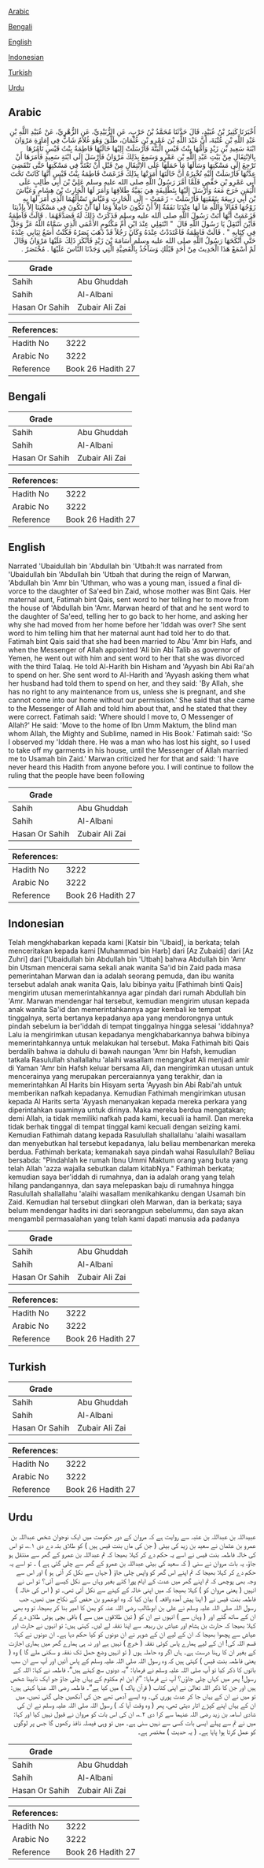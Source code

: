 [Arabic](#arabic)

[Bengali](#bengali)

[English](#english)

[Indonesian](#indonesian)

[Turkish](#turkish)

[Urdu](#urdu)

## Arabic


<div dir="rtl" lang="ar" style={{fontSize:'larger',backgroundColor:'#f8f9fa',padding:20}}>
أَخْبَرَنَا كَثِيرُ بْنُ عُبَيْدٍ، قَالَ حَدَّثَنَا مُحَمَّدُ بْنُ حَرْبٍ، عَنِ الزُّبَيْدِيِّ، عَنِ الزُّهْرِيِّ، عَنْ عُبَيْدِ اللَّهِ بْنِ عَبْدِ اللَّهِ بْنِ عُتْبَةَ، أَنَّ عَبْدَ اللَّهِ بْنَ عَمْرِو بْنِ عُثْمَانَ، طَلَّقَ وَهُوَ غُلاَمٌ شَابٌّ فِي إِمَارَةِ مَرْوَانَ ابْنَةَ سَعِيدِ بْنِ زَيْدٍ وَأُمُّهَا بِنْتُ قَيْسٍ الْبَتَّةَ فَأَرْسَلَتْ إِلِيْهَا خَالَتُهَا فَاطِمَةُ بِنْتُ قَيْسٍ تَأْمُرُهَا بِالاِنْتِقَالِ مِنْ بَيْتِ عَبْدِ اللَّهِ بْنِ عَمْرٍو وَسَمِعَ بِذَلِكَ مَرْوَانُ فَأَرْسَلَ إِلَى ابْنَةِ سَعِيدٍ فَأَمَرَهَا أَنْ تَرْجِعَ إِلَى مَسْكَنِهَا وَسَأَلَهَا مَا حَمَلَهَا عَلَى الاِنْتِقَالِ مِنْ قَبْلِ أَنْ تَعْتَدَّ فِي مَسْكَنِهَا حَتَّى تَنْقَضِيَ عِدَّتُهَا فَأَرْسَلَتْ إِلَيْهِ تُخْبِرُهُ أَنَّ خَالَتَهَا أَمَرَتْهَا بِذَلِكَ فَزَعَمَتْ فَاطِمَةُ بِنْتُ قَيْسٍ أَنَّهَا كَانَتْ تَحْتَ أَبِي عَمْرِو بْنِ حَفْصٍ فَلَمَّا أَمَّرَ رَسُولُ اللَّهِ صلى الله عليه وسلم عَلِيَّ بْنَ أَبِي طَالِبٍ عَلَى الْيَمَنِ خَرَجَ مَعَهُ وَأَرْسَلَ إِلَيْهَا بِتَطْلِيقَةٍ هِيَ بَقِيَّةُ طَلاَقِهَا وَأَمَرَ لَهَا الْحَارِثَ بْنَ هِشَامٍ وَعَيَّاشَ بْنَ أَبِي رَبِيعَةَ بِنَفَقَتِهَا فَأَرْسَلَتْ - زَعَمَتْ - إِلَى الْحَارِثِ وَعَيَّاشٍ تَسْأَلُهُمَا الَّذِي أَمَرَ لَهَا بِهِ زَوْجُهَا فَقَالاَ وَاللَّهِ مَا لَهَا عِنْدَنَا نَفَقَةٌ إِلاَّ أَنْ تَكُونَ حَامِلاً وَمَا لَهَا أَنْ تَكُونَ فِي مَسْكَنِنَا إِلاَّ بِإِذْنِنَا فَزَعَمَتْ أَنَّهَا أَتَتْ رَسُولَ اللَّهِ صلى الله عليه وسلم فَذَكَرَتْ ذَلِكَ لَهُ فَصَدَّقَهُمَا ‏.‏ قَالَتْ فَاطِمَةُ فَأَيْنَ أَنْتَقِلُ يَا رَسُولَ اللَّهِ قَالَ ‏ "‏ انْتَقِلِي عِنْدَ ابْنِ أُمِّ مَكْتُومٍ الأَعْمَى الَّذِي سَمَّاهُ اللَّهُ عَزَّ وَجَلَّ فِي كِتَابِهِ ‏"‏ ‏.‏ قَالَتْ فَاطِمَةُ فَاعْتَدَدْتُ عِنْدَهُ وَكَانَ رَجُلاً قَدْ ذَهَبَ بَصَرُهُ فَكُنْتُ أَضَعُ ثِيَابِي عِنْدَهُ حَتَّى أَنْكَحَهَا رَسُولُ اللَّهِ صلى الله عليه وسلم أُسَامَةَ بْنَ زَيْدٍ فَأَنْكَرَ ذَلِكَ عَلَيْهَا مَرْوَانُ وَقَالَ لَمْ أَسْمَعْ هَذَا الْحَدِيثَ مِنْ أَحَدٍ قَبْلَكِ وَسَآخُذُ بِالْقَضِيَّةِ الَّتِي وَجَدْنَا النَّاسَ عَلَيْهَا ‏.‏ مُخْتَصَرٌ ‏.‏
</div>
<div style={{backgroundColor:'#f8f9fa',padding:20, marginBottom: 10}}><table> <thead> <tr> <th>Grade</th> <th></th> </tr> </thead> <tbody> <tr><td>Sahih</td><td>Abu Ghuddah</td></tr><tr><td>Sahih</td><td>Al-Albani</td></tr><tr><td>Hasan Or Sahih</td><td>Zubair Ali Zai</td></tr></tbody></table><table> <thead> <tr> <th>References:</th> <th></th> </tr> </thead> <tbody><tr><td>Hadith No</td><td>3222</td></tr><tr><td>Arabic No</td><td>3222</td></tr><tr><td>Reference</td><td>Book 26 Hadith 27</td></tr></tbody></table></div>

## Bengali


<div dir="ltr" lang="bn" style={{fontSize:'larger',backgroundColor:'#f8f9fa',padding:20}}>

</div>
<div style={{backgroundColor:'#f8f9fa',padding:20, marginBottom: 10}}><table> <thead> <tr> <th>Grade</th> <th></th> </tr> </thead> <tbody> <tr><td>Sahih</td><td>Abu Ghuddah</td></tr><tr><td>Sahih</td><td>Al-Albani</td></tr><tr><td>Hasan Or Sahih</td><td>Zubair Ali Zai</td></tr></tbody></table><table> <thead> <tr> <th>References:</th> <th></th> </tr> </thead> <tbody><tr><td>Hadith No</td><td>3222</td></tr><tr><td>Arabic No</td><td>3222</td></tr><tr><td>Reference</td><td>Book 26 Hadith 27</td></tr></tbody></table></div>

## English


<div dir="ltr" lang="en" style={{fontSize:'larger',backgroundColor:'#f8f9fa',padding:20}}>
Narrated 'Ubaidullah bin 'Abdullah bin 'Utbah:It was narrated from 'Ubaidullah bin 'Abdullah bin 'Utbah that during the reign of Marwan, 'Abdullah bin 'Amr bin 'Uthman, who was a young man, issued a final divorce to the daughter of Sa'eed bin Zaid, whose mother was Bint Qais. Her maternal aunt, Fatimah bint Qais, sent word to her telling her to move from the house of 'Abdullah bin 'Amr. Marwan heard of that and he sent word to the daughter of Sa'eed, telling her to go back to her home, and asking her why she had moved from her home before her 'Iddah was over? She sent word to him telling him that her maternal aunt had told her to do that. Fatimah bint Qais said that she had been married to Abu 'Amr bin Hafs, and when the Messenger of Allah appointed 'Ali bin Abi Talib as governor of Yemen, he went out with him and sent word to her that she was divorced with the third Talaq. He told Al-Harith bin Hisham and 'Ayyash bin Abi Rai'ah to spend on her. She sent word to Al-Harith and 'Ayyash asking them what her husband had told them to spend on her, and they said: 'By Allah, she has no right to any maintenance from us, unless she is pregnant, and she cannot come into our home without our permission.' She said that she came to the Messenger of Allah and told him about that, and he stated that they were correct. Fatimah said: 'Where should I move to, O Messenger of Allah?' He said: 'Move to the home of Ibn Umm Maktum, the blind man whom Allah, the Mighty and Sublime, named in His Book.' Fatimah said: 'So I observed my 'Iddah there. He was a man who has lost his sight, so I used to take off my garments in his house, until the Messenger of Allah married me to Usamah bin Zaid.' Marwan criticized her for that and said: 'I have never heard this Hadith from anyone before you. I will continue to follow the ruling that the people have been following
</div>
<div style={{backgroundColor:'#f8f9fa',padding:20, marginBottom: 10}}><table> <thead> <tr> <th>Grade</th> <th></th> </tr> </thead> <tbody> <tr><td>Sahih</td><td>Abu Ghuddah</td></tr><tr><td>Sahih</td><td>Al-Albani</td></tr><tr><td>Hasan Or Sahih</td><td>Zubair Ali Zai</td></tr></tbody></table><table> <thead> <tr> <th>References:</th> <th></th> </tr> </thead> <tbody><tr><td>Hadith No</td><td>3222</td></tr><tr><td>Arabic No</td><td>3222</td></tr><tr><td>Reference</td><td>Book 26 Hadith 27</td></tr></tbody></table></div>

## Indonesian


<div dir="ltr" lang="id" style={{fontSize:'larger',backgroundColor:'#f8f9fa',padding:20}}>
Telah mengkhabarkan kepada kami [Katsir bin 'Ubaid], ia berkata; telah menceritakan kepada kami [Muhammad bin Harb] dari [Az Zubaidi] dari [Az Zuhri] dari ['Ubaidullah bin Abdullah bin 'Utbah] bahwa Abdullah bin 'Amr bin Utsman mencerai sama sekali anak wanita Sa'id bin Zaid pada masa pemerintahan Marwan dan ia adalah seorang pemuda, dan ibu wanita tersebut adalah anak wanita Qais, lalu bibinya yaitu [Fathimah binti Qais] mengirim utusan memerintahkannya agar pindah dari rumah Abdullah bin 'Amr. Marwan mendengar hal tersebut, kemudian mengirim utusan kepada anak wanita Sa'id dan memerintahkannya agar kembali ke tempat tinggalnya, serta bertanya kepadanya apa yang mendorongnya untuk pindah sebelum ia ber'iddah di tempat tinggalnya hingga selesai 'iddahnya? Lalu ia mengirimkan utusan kepadanya mengkhabarkannya bahwa bibinya memerintahkannya untuk melakukan hal tersebut. Maka Fathimah biti Qais berdalih bahwa ia dahulu di bawah naungan 'Amr bin Hafsh, kemudian tatkala Rasulullah shallallahu 'alaihi wasallam mengangkat Ali menjadi amir di Yaman 'Amr bin Hafsh keluar bersama Ali, dan mengirimkan utusan untuk mencerainya yang merupakan perceraiannya yang terakhir, dan ia memerintahkan Al Harits bin Hisyam serta 'Ayyash bin Abi Rabi'ah untuk memberikan nafkah kepadanya. Kemudian Fathimah mengirimkan utusan kepada Al Harits serta 'Ayyash menanyakan kepada mereka perkara yang diperintahkan suaminya untuk dirinya. Maka mereka berdua mengatakan; demi Allah, ia tidak memiliki nafkah pada kami, kecuali ia hamil. Dan mereka tidak berhak tinggal di tempat tinggal kami kecuali dengan seizing kami. Kemudian Fathimah datang kepada Rasulullah shallallahu 'alaihi wasallam dan menyebutkan hal tersebut kepadanya, lalu beliau membenarkan mereka berdua. Fathimah berkata; kemanakah saya pindah wahai Rasulullah? Beliau bersabda: "Pindahlah ke rumah Ibnu Ummi Maktum orang yang buta yang telah Allah 'azza wajalla sebutkan dalam kitabNya." Fathimah berkata; kemudian saya ber'iddah di rumahnya, dan ia adalah orang yang telah hilang pandangannya, dan saya melepaskan baju di rumahnya hingga Rasulullah shallallahu 'alaihi wasallam menikahkanku dengan Usamah bin Zaid. Kemudian hal tersebut diingkari oleh Marwan, dan ia berkata; saya belum mendengar hadits ini dari seorangpun sebelummu, dan saya akan mengambil permasalahan yang telah kami dapati manusia ada padanya
</div>
<div style={{backgroundColor:'#f8f9fa',padding:20, marginBottom: 10}}><table> <thead> <tr> <th>Grade</th> <th></th> </tr> </thead> <tbody> <tr><td>Sahih</td><td>Abu Ghuddah</td></tr><tr><td>Sahih</td><td>Al-Albani</td></tr><tr><td>Hasan Or Sahih</td><td>Zubair Ali Zai</td></tr></tbody></table><table> <thead> <tr> <th>References:</th> <th></th> </tr> </thead> <tbody><tr><td>Hadith No</td><td>3222</td></tr><tr><td>Arabic No</td><td>3222</td></tr><tr><td>Reference</td><td>Book 26 Hadith 27</td></tr></tbody></table></div>

## Turkish


<div dir="ltr" lang="tr" style={{fontSize:'larger',backgroundColor:'#f8f9fa',padding:20}}>

</div>
<div style={{backgroundColor:'#f8f9fa',padding:20, marginBottom: 10}}><table> <thead> <tr> <th>Grade</th> <th></th> </tr> </thead> <tbody> <tr><td>Sahih</td><td>Abu Ghuddah</td></tr><tr><td>Sahih</td><td>Al-Albani</td></tr><tr><td>Hasan Or Sahih</td><td>Zubair Ali Zai</td></tr></tbody></table><table> <thead> <tr> <th>References:</th> <th></th> </tr> </thead> <tbody><tr><td>Hadith No</td><td>3222</td></tr><tr><td>Arabic No</td><td>3222</td></tr><tr><td>Reference</td><td>Book 26 Hadith 27</td></tr></tbody></table></div>

## Urdu


<div dir="rtl" lang="ur" style={{fontSize:'larger',backgroundColor:'#f8f9fa',padding:20}}>
عبیداللہ بن عبداللہ بن عتبہ سے روایت ہے کہ مروان کے دور حکومت میں ایک نوجوان شخص عبداللہ بن عمرو بن عثمان نے سعید بن زید کی بیٹی ( جن کی ماں بنت قیس ہیں ) کو طلاق بتہ دے دی ۱؎، تو اس کی خالہ فاطمہ بنت قیس نے اسے یہ حکم دے کر کہلا بھیجا کہ تم عبداللہ بن عمرو کے گھر سے منتقل ہو جاؤ، یہ بات مروان نے سنی ( کہ سعید کی بیٹی عبداللہ بن عمرو کے گھر سے چلی گئی ہے ) ۔ تو اسے یہ حکم دے کر کہلا بھیجا کہ تم اپنے اس گھر کو واپس چلی جاؤ ( جہاں سے نکل کر آئی ہو ) اور اس سے وجہ بھی پوچھی کہ تم اپنے گھر میں عدت کے ایام پورا کئے بغیر وہاں سے نکل کیسے آئی؟ تو اس نے انہیں ( یعنی مروان کو ) کہلا بھیجا کہ میں اپنی خالہ کے کہنے سے نکل آئی تھی۔ تو ( اس کی خالہ ) فاطمہ بنت قیس نے ( اپنا پیش آمدہ واقعہ ) بیان کیا کہ وہ ابوعمرو بن حفص کے نکاح میں تھیں، جب رسول اللہ صلی اللہ علیہ وسلم نے علی بن ابوطالب رضی اللہ عنہ کو یمن کا امیر بنا کر بھیجا، تو وہ بھی ان کے ساتھ گئے اور ( وہاں سے ) انہوں نے ان کو ( تین طلاقوں میں سے ) باقی بچی ہوئی طلاق دے کر کہلا بھیجا کہ حارث بن ہشام اور عیاش بن ربیعہ سے اپنا نفقہ لے لیں۔ کہتی ہیں: تو انہوں نے حارث اور عیاش سے پچھوا بھیجا کہ ان کے لیے ان کے شوہر نے ان دونوں کو کیا حکم دیا ہے۔ ان دونوں نے کہا: قسم اللہ کی! ان کے لیے ہمارے پاس کوئی نفقہ ( خرچ ) نہیں ہے اور نہ ہی ہمارے گھر میں ہماری اجازت کے بغیر ان کا رہنا درست ہے۔ ہاں اگر وہ حاملہ ہوں ( تو انہیں وضع حمل تک نفقہ و سکنی ملے گا ) وہ ( یعنی فاطمہ بنت قیس ) کہتی ہیں کہ وہ رسول اللہ صلی اللہ علیہ وسلم کے پاس آئیں اور آپ سے ان سب باتوں کا ذکر کیا تو آپ صلی اللہ علیہ وسلم نے فرمایا: ”یہ دونوں سچ کہتے ہیں“، فاطمہ نے کہا: اللہ کے رسول! پھر میں کہاں چلی جاؤں؟ آپ نے فرمایا: ”تم ابن ام مکتوم کے یہاں چلی جاؤ جو ایک نابینا شخص ہیں اور جن کا ذکر اللہ تعالیٰ نے اپنی کتاب ( قرآن پاک ) میں کیا ہے“۔ فاطمہ رضی اللہ عنہا کہتی ہیں: تو میں نے ان کے یہاں جا کر عدت پوری کی۔ وہ ایسے آدمی تھے جن کی آنکھیں چلی گئی تھیں، میں ان کے یہاں اپنے کپڑے اتار دیتی تھی، پھر ( وہ وقت آیا کہ ) رسول اللہ صلی اللہ علیہ وسلم نے ان کی شادی اسامہ بن زید رضی اللہ عنہما سے کرا دی ۲؎، ان کی اس بات کو مروان نے قبول نہیں کیا اور کہا: میں نے تم سے پہلے ایسی بات کسی سے نہیں سنی ہے۔ میں تو وہی فیصلہ نافذ رکھوں گا جس پر لوگوں کو عمل کرتا ہوا پایا ہے۔ ( یہ حدیث ) مختصر ہے۔
</div>
<div style={{backgroundColor:'#f8f9fa',padding:20, marginBottom: 10}}><table> <thead> <tr> <th>Grade</th> <th></th> </tr> </thead> <tbody> <tr><td>Sahih</td><td>Abu Ghuddah</td></tr><tr><td>Sahih</td><td>Al-Albani</td></tr><tr><td>Hasan Or Sahih</td><td>Zubair Ali Zai</td></tr></tbody></table><table> <thead> <tr> <th>References:</th> <th></th> </tr> </thead> <tbody><tr><td>Hadith No</td><td>3222</td></tr><tr><td>Arabic No</td><td>3222</td></tr><tr><td>Reference</td><td>Book 26 Hadith 27</td></tr></tbody></table></div>